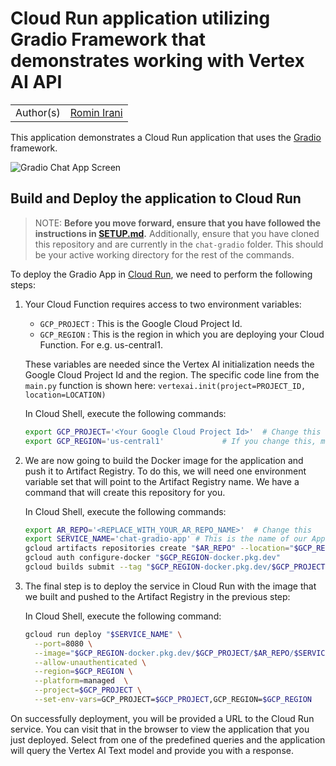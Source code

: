 # Cloud Run application utilizing Gradio Framework that demonstrates working with Vertex AI API

|           |                                              |
| --------- | -------------------------------------------- |
| Author(s) | [Romin Irani](https://github.com/rominirani) |

This application demonstrates a Cloud Run application that uses the [Gradio](https://www.gradio.app/) framework.

![Gradio Chat App Screen](https://storage.googleapis.com/github-repo/assets/gradio-app-screen.png "Gradio Chat App")

## Build and Deploy the application to Cloud Run

> NOTE: **Before you move forward, ensure that you have followed the instructions in [SETUP.md](../SETUP.md).**
> Additionally, ensure that you have cloned this repository and are currently in the `chat-gradio` folder. This should be your active working directory for the rest of the commands.

To deploy the Gradio App in [Cloud Run](https://cloud.google.com/run/docs/quickstarts/deploy-container), we need to perform the following steps:

1. Your Cloud Function requires access to two environment variables:

   - `GCP_PROJECT` : This is the Google Cloud Project Id.
   - `GCP_REGION` : This is the region in which you are deploying your Cloud Function. For e.g. us-central1.

   These variables are needed since the Vertex AI initialization needs the Google Cloud Project Id and the region. The specific code line from the `main.py`
   function is shown here:
   `vertexai.init(project=PROJECT_ID, location=LOCATION)`

   In Cloud Shell, execute the following commands:

   ```bash
   export GCP_PROJECT='<Your Google Cloud Project Id>'  # Change this
   export GCP_REGION='us-central1'             # If you change this, make sure region is supported by Model Garden. When in doubt, keep this.
   ```

2. We are now going to build the Docker image for the application and push it to Artifact Registry. To do this, we will need one environment variable set that will point to the Artifact Registry name. We have a command that will create this repository for you.

   In Cloud Shell, execute the following commands:

   ```bash
   export AR_REPO='<REPLACE_WITH_YOUR_AR_REPO_NAME>'  # Change this
   export SERVICE_NAME='chat-gradio-app' # This is the name of our Application and Cloud Run service. Change it if you'd like.
   gcloud artifacts repositories create "$AR_REPO" --location="$GCP_REGION" --repository-format=Docker
   gcloud auth configure-docker "$GCP_REGION-docker.pkg.dev"
   gcloud builds submit --tag "$GCP_REGION-docker.pkg.dev/$GCP_PROJECT/$AR_REPO/$SERVICE_NAME"
   ```

3. The final step is to deploy the service in Cloud Run with the image that we built and pushed to the Artifact Registry in the previous step:

   In Cloud Shell, execute the following command:

   ```bash
   gcloud run deploy "$SERVICE_NAME" \
     --port=8080 \
     --image="$GCP_REGION-docker.pkg.dev/$GCP_PROJECT/$AR_REPO/$SERVICE_NAME" \
     --allow-unauthenticated \
     --region=$GCP_REGION \
     --platform=managed  \
     --project=$GCP_PROJECT \
     --set-env-vars=GCP_PROJECT=$GCP_PROJECT,GCP_REGION=$GCP_REGION
   ```

On successfully deployment, you will be provided a URL to the Cloud Run service. You can visit that in the browser to view the application that you just deployed. Select from one of the predefined queries and the application will query the Vertex AI Text model and provide you with a response.
